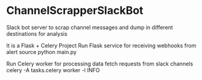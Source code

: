 # ChannelScrapperSlackBot
Slack bot server to scrap channel messages and dump in different destinations for analysis

It is a Flask + Celery Project
Run Flask service for receiving webhooks from alert source
python main.py

Run Celery worker for processing data fetch requests from slack channels 
celery -A tasks.celery worker -l INFO